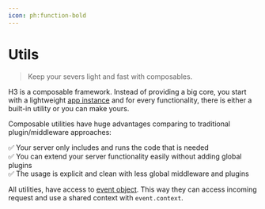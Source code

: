 ```yaml
---
icon: ph:function-bold
---
```


# Utils

> Keep your severs light and fast with composables.

H3 is a composable framework. Instead of providing a big core, you start with a lightweight [app instance](/guide/app) and for every functionality, there is either a built-in utility or you can make yours.

Composable utilities have huge advantages comparing to traditional plugin/middleware approaches:

✅ Your server only includes and runs the code that is needed <br>
✅ You can extend your server functionality easily without adding global plugins <br>
✅ The usage is explicit and clean with less global middleware and plugins <br>

All utilities, have access to [event object](/guide/event). This way they can access incoming request and use a shared context with `event.context`.
